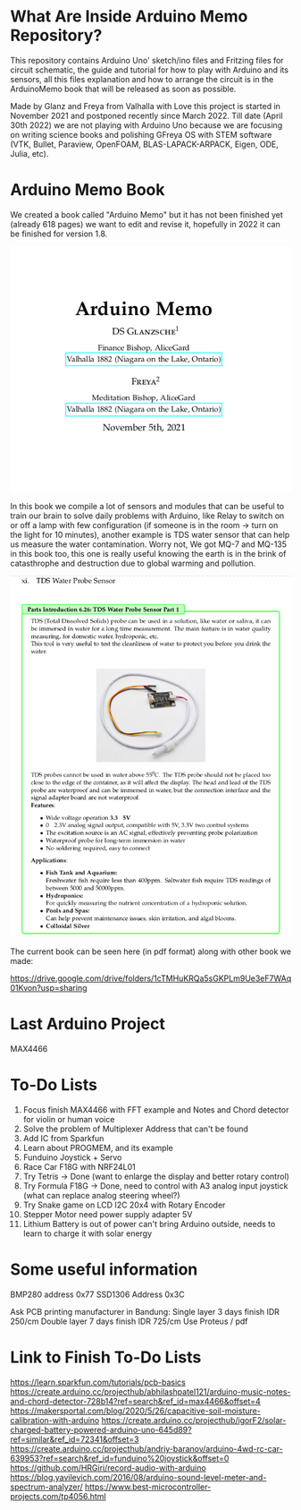 # What Are Inside Arduino Memo Repository?
This repository contains Arduino Uno' sketch/ino files and Fritzing files for circuit schematic, the guide and tutorial for how to play with Arduino and its sensors, all this files explanation and how to arrange the circuit is in the ArduinoMemo book that will be released as soon as possible.

Made by Glanz and Freya from Valhalla with Love this project is started in November 2021 and postponed recently since March 2022. Till date (April 30th 2022) we are not playing with Arduino Uno because we are focusing on writing science books and polishing GFreya OS with STEM software (VTK, Bullet, Paraview, OpenFOAM, BLAS-LAPACK-ARPACK, Eigen, ODE, Julia, etc).


# Arduino Memo Book

We created a book called "Arduino Memo" but it has not been finished yet (already 618 pages) we want to edit and revise it, hopefully in 2022 it can be finished for version 1.8.

![Arduino Memo book cover](1AM.png)

In this book we compile a lot of sensors and modules that can be useful to train our brain to solve daily problems with Arduino, like Relay to switch on or off a lamp with few configuration (if someone is in the room -> turn on the light for 10 minutes), another example is TDS water sensor that can help us measure the water contamination. Worry not, We got MQ-7 and MQ-135 in this book too, this one is really useful knowing the earth is in the brink of catasthrophe and destruction due to global warming and pollution.

![TDS water sensor](2AM.png)

The current book can be seen here (in pdf format) along with other book we made:

https://drive.google.com/drive/folders/1cTMHuKRQa5sGKPLm9Ue3eF7WAq01Kvon?usp=sharing

# Last Arduino Project
MAX4466

# To-Do Lists
1. Focus finish MAX4466 with FFT example and Notes and Chord detector for violin or human voice
2. Solve the problem of Multiplexer Address that can't be found 
3. Add IC from Sparkfun
4. Learn about PROGMEM, and its example
5. Funduino Joystick + Servo
6. Race Car F18G with NRF24L01
7. Try Tetris -> Done (want to enlarge the display and better rotary control)
8. Try Formula F18G -> Done, need to control with A3 analog input joystick (what can replace analog steering wheel?)
9. Try Snake game on LCD I2C 20x4 with Rotary Encoder
10. Stepper Motor need power supply adapter 5V
11. Lithium Battery is out of power can't bring Arduino outside, needs to learn to charge it with solar energy

# Some useful information
BMP280 address 0x77
SSD1306 Address 0x3C

Ask PCB printing manufacturer in Bandung:
Single layer 3 days finish IDR 250/cm
Double layer 7 days finish IDR 725/cm
Use Proteus / pdf

# Link to Finish To-Do Lists
https://learn.sparkfun.com/tutorials/pcb-basics
https://create.arduino.cc/projecthub/abhilashpatel121/arduino-music-notes-and-chord-detector-728b14?ref=search&ref_id=max4466&offset=4
https://makersportal.com/blog/2020/5/26/capacitive-soil-moisture-calibration-with-arduino
https://create.arduino.cc/projecthub/igorF2/solar-charged-battery-powered-arduino-uno-645d89?ref=similar&ref_id=72341&offset=3
https://create.arduino.cc/projecthub/andriy-baranov/arduino-4wd-rc-car-639953?ref=search&ref_id=funduino%20joystick&offset=0
https://github.com/HRGiri/record-audio-with-arduino
https://blog.yavilevich.com/2016/08/arduino-sound-level-meter-and-spectrum-analyzer/
https://www.best-microcontroller-projects.com/tp4056.html
